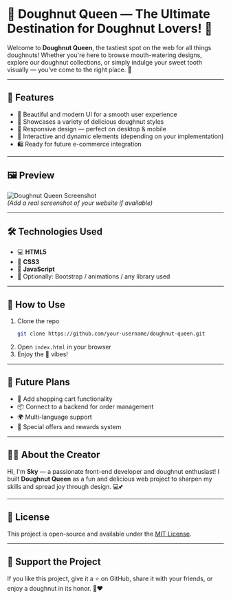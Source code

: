 # 🍩 Doughnut Queen — The Ultimate Destination for Doughnut Lovers! 👑

Welcome to **Doughnut Queen**, the tastiest spot on the web for all things doughnuts! Whether you're here to browse mouth-watering designs, explore our doughnut collections, or simply indulge your sweet tooth visually — you've come to the right place. 🎯

---

## 🌟 Features

- 🎨 Beautiful and modern UI for a smooth user experience  
- 🍓 Showcases a variety of delicious doughnut styles  
- 📱 Responsive design — perfect on desktop & mobile  
- 🌈 Interactive and dynamic elements (depending on your implementation)  
- 🛍️ Ready for future e-commerce integration  

---

## 🖼️ Preview

![Doughnut Queen Screenshot](screenshot.png)  
*(Add a real screenshot of your website if available)*

---

## 🛠️ Technologies Used

- 💻 **HTML5**  
- 🎨 **CSS3**  
- 🧠 **JavaScript**  
- 🧰 Optionally: Bootstrap / animations / any library used

---

## 🚀 How to Use

1. Clone the repo  
   ```bash
   git clone https://github.com/your-username/doughnut-queen.git
   ```
2. Open `index.html` in your browser  
3. Enjoy the 🍩 vibes!

---

## 🎯 Future Plans

- 🛒 Add shopping cart functionality  
- 📦 Connect to a backend for order management  
- 🌍 Multi-language support  
- 🎁 Special offers and rewards system

---

## 🙋‍♀️ About the Creator

Hi, I'm **Sky** — a passionate front-end developer and doughnut enthusiast! I built **Doughnut Queen** as a fun and delicious web project to sharpen my skills and spread joy through design. 💻💕

---

## 📄 License

This project is open-source and available under the [MIT License](LICENSE).

---

## 🌟 Support the Project

If you like this project, give it a ⭐ on GitHub, share it with your friends, or enjoy a doughnut in its honor. 🍩❤️
